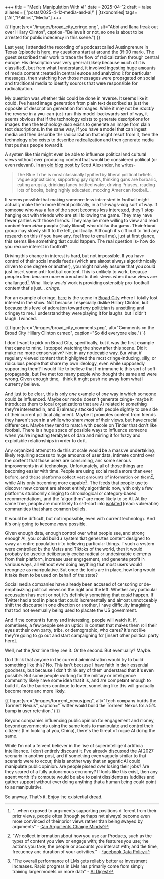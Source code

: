 +++
title = "Media Manipulation With AI"
date = 2025-04-12
draft = false
aliases = [ 'posts/2025-4-12-media-and-ai/' ]
[taxonomies]
tags=["AI","Politics","Media"]
+++

{{ figure(src="/images/broad_city_cringe.png", alt="Abbi and Ilana freak out over Hillary Clinton", caption="Believe it or not, no one is about to be arrested for public indecency in this scene.") }}

Last year, I attended the recording of a podcast called Austinprenure in Texas (episode is [here](https://podcasts.apple.com/us/podcast/combating-disinformation-with-knowledge-graphs-and-llms/id1446779826?i=1000670542827), my questions start at around the 35:00 mark). The guest described their work to trace the flow of radicalization through central europe. His description was very general (likely because much of it is classified), but from what I understand, it involved ingesting huge amounts of media content created in central europe and analyzing it for particular messages, then watching how those messages were propagated on social and traditional media to identify sources that were responsible for radicalization.

My question was whether this could be done in reverse. It seems like it could. I've heard image generation from plain text described as just the opposite of description generation for images. While it may not be *exactly* the reverse in a you-can-just-run-this-model-backwards sort of way, it seems obvious that if the technology exists to generate descriptions for images, then the technology *also* exists to generate an image from plain text descriptions. In the same way, if you have a model that can ingest media and then describe the radicalization that might result from it, then the technology *also* exists to describe radicalization and then generate media that pushes people toward it.

A system like this might even be able to influence political and cultural views without ever producing content that would be considered political (or even relevant). In [an old blog post](https://slatestarcodex.com/2014/09/30/i-can-tolerate-anything-except-the-outgroup/) by Scott Alexander, he writes-

> The Blue Tribe is most classically typified by liberal political beliefs, vague agnosticism, supporting gay rights, thinking guns are barbaric, eating arugula, drinking fancy bottled water, driving Priuses, reading lots of books, being highly educated, mocking American football...

It seems possible that making someone less interested in football might actually make them more liberal politically, in a tail-wags-dog sort of way. If someone who was a fan of the sport becomes less interested, they'll stop hanging out with friends who are still following the game. They may have fewer parties with those friends. They may be more willing to view and read content from *other* people (likely liberal) who dislike the game. Their friend group may slowly shift to the left, politically. Although it's difficult to find any research on this (if you have any, feel free to email me), just at first glance, this seems like something that could happen. The real question is- how do you reduce interest in football? 

Driving this change in interest is hard, but not impossible. If you have control of their social media feeds (which are almost always algorithmically driven to one degree or another), you might naively assume that you could just insert some anti-football content. This is unlikely to work, because people often become more entrenched in their views when those views are challanged[^1]. What likely *would* work is providing ostensibly pro-football content that's just... *cringe*. 

For an example of cringe, [here](https://www.youtube.com/watch?v=lJgM4_C3gvE) is the scene in [Broad City](https://en.wikipedia.org/wiki/Broad_City) where I totally lost interest in the show. Not because I especially dislike Hillary Clinton, but because this level of adoration toward *any* politician is unsettling and cringey to me. I understand they were playing it for laughs, but I didn't laugh. I winced.

{{ figure(src="/images/broad_city_comments.png", alt="Comments on the Broad City Hillary Clinton cameo", caption="So did everyone else.") }}

I don't want to pick on Broad City, specifically, but it was the first example that came to mind. I stopped watching the show after this scene. Did it make me more conservative? Not in any noticeable way. But what if I regularly viewed content that highlighted the most cringe-inducing, silly, or ridiculous people that share my own ideology, even while supposedly supporting them? I would like to believe that I'm immune to this sort of soft-propaganda, but I've met too many people who thought the same and were wrong. Given enough time, I think it might push me away from what I currently believe. 

And just to be clear, this is only *one* example of *one* way in which someone could be influenced. Maybe our model doesn't generate cringe- maybe it introduces them to local organizations that are A) related to something they're interested in, and B) already stacked with people slightly to one side of their current political alignment. Maybe it promotes content from friends they haven't seen in a while who share *most* of their views, but have crucial differences. Maybe they tend to match with people on Tinder that don't like football. There is a huge space of possible ways to influence someone when you're ingesting terabytes of data and mining it for fuzzy and exploitable relationships in order to do it.

Any organized attempt to do this at scale would be a massive undertaking, likely requiring access to huge amounts of user data, intimate control over the content that those users are consuming, and some serious improvements in AI technology. Unfortunately, all of those things are becoming easier with time. People are using social media more than ever before, and these platforms collect vast amounts of information on them[^2], while AI is only becoming more capable[^3]. The feeds that people use to discover new content are almost entirely algorithmic now, with only a few platforms stubbornly clinging to chronological or category-based recommendations, and the "algorithms" are more likely to be AI. At the same time, people are more likely to self-sort into [isolated](https://en.wikipedia.org/wiki/Filter_bubble) (read: vulnerable) communities that share common beliefs.

It would be difficult, but not impossible, even with current technology. And it's only going to become *more* possible.

Given enough data, enough control over what people see, and strong enough AI, you could build a system that generates content designed to sway an entire population into believing particular things. If such a system were controlled by the Metas and Tiktoks of the world, then it would probably be used to deliberately excise radical or undesireable elements from their platform, increase user engagement, and generate profit in various ways, all without ever doing anything that most users would recognize as manipulative. But once the tools are in place, how long would it take them to be used on behalf of the state? 

Social media companies have already been accused of censoring or de-emphasizing political views on the right and the left. Whether any particular accusation has merit or not, it's definitely something that *could* happen. If Twitter had a tool in place that could incrementally and almost unnoticeably shift the discourse in one direction or another, I have difficulty imagining that tool not eventually being used to placate the US government.

And if the content is funny and interesting, people will watch it. If, sometimes, a few people see an uptick in content that makes them roll their eyes at their own party, tribe, or demographic, who cares? It's not like they're going to go out and start campaigning for [insert other political party here].

Well, not the *first* time they see it. Or the second. But eventually? Maybe.

Do I think that anyone in the current administration would try to build something like this? No. This isn't because I have faith in their essential goodness, but because I don't think any of them understand that it's even possible. But some people working for the military or intelligence community likely have some idea that it is, and are competant enough to build it. As the barriers continue to lower, something like this will gradually become more and more likely.

{{ figure(src="/images/torment_nexus.jpeg", alt="Tech company builds the Torment Nexus", caption="Twitter would build the Torment Nexus for a 5% bump in user retention.") }}

Beyond companies influencing public opinion for engagement and money, beyond governments using the same tools to manipulate and control their citizens (I'm looking at you, China), there's the threat of rogue AI doing the same. 

While I'm not a fervent believer in the rise of superintelligent artificial intelligence, I don't entirely discount it. I've already discussed the [AI 2027](https://ai-2027.com/) scenario in another post, and if something even vaguely similar to that scenario were to occur, this is another way that an agentic AI could manipulate public opinion. Are people pissed over losing their jobs? Are they scared of a fully autonomous economy? If tools like this exist, then any agent worth it's compute would be able to paint dissidents as luddites and gather support without ever doing anything that a human being could point to as manipulative.

So anyway. That's it. Enjoy the existential dread.

[^1]: "...when exposed to arguments supporting positions different from their prior views, people often (though perhaps not always) become even more convinced of their prior views rather than being swayed by arguments" - [Can Arguments Change Minds?](https://academic.oup.com/aristotelian/article/123/2/173/7207975)
[^2]: "We collect information about how you use our Products, such as the types of content you view or engage with; the features you use; the actions you take; the people or accounts you interact with; and the time, frequency and duration of your activities." - [Facebook Data Policy](https://www.facebook.com/about/privacy/update/printable)
[^3]: "The overall performance of LMs gets reliably better as investment increases. Rapid progress in LMs has primarily come from simply training larger models on more data" - [AI Digest](https://theaidigest.org/progress-and-dangers)